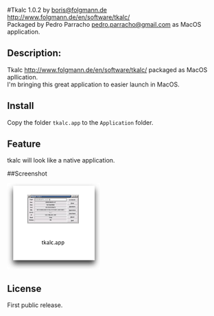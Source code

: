 #Tkalc 1.0.2
by boris@folgmann.de <http://www.folgmann.de/en/software/tkalc/>  
Packaged by Pedro Parracho <pedro.parracho@gmail.com> as MacOS application.

## Description:
Tkalc <http://www.folgmann.de/en/software/tkalc/> packaged as MacOS apllication.  
I'm bringing this great application to easier launch in MacOS.
 
## Install
Copy the folder `tkalc.app` to the `Application` folder.

## Feature
tkalc will look like a native application.

##Screenshot

![ScreenShot](screenshot.png)

## License
First public release.